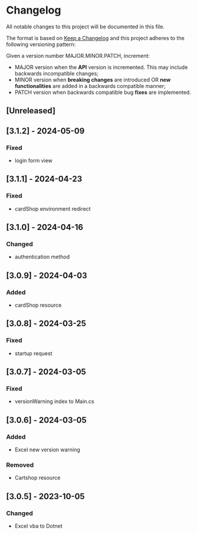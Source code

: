 # Changelog

All notable changes to this project will be documented in this file.

The format is based on [Keep a Changelog](https://keepachangelog.com/en/1.0.0/)
and this project adheres to the following versioning pattern:

Given a version number MAJOR.MINOR.PATCH, increment:

- MAJOR version when the **API** version is incremented. This may include backwards incompatible changes;
- MINOR version when **breaking changes** are introduced OR **new functionalities** are added in a backwards compatible manner;
- PATCH version when backwards compatible bug **fixes** are implemented.

## [Unreleased]

## [3.1.2] - 2024-05-09
### Fixed
- login form view

## [3.1.1] - 2024-04-23
### Fixed
- cardShop environment redirect

## [3.1.0] - 2024-04-16
### Changed
- authentication method

## [3.0.9] - 2024-04-03
### Added
- cardShop resource

## [3.0.8] - 2024-03-25
### Fixed
- startup request

## [3.0.7] - 2024-03-05
### Fixed
- versionWarning index to Main.cs

## [3.0.6] - 2024-03-05
### Added
- Excel new version warning

### Removed
- Cartshop resource

## [3.0.5] - 2023-10-05
### Changed
- Excel vba to Dotnet